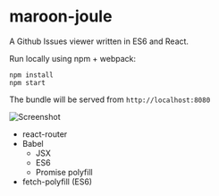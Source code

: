 # maroon-joule
A Github Issues viewer written in ES6 and React.

Run locally using npm + webpack:
```
npm install
npm start
```
The bundle will be served from `http://localhost:8080`


![Screenshot](https://cloud.githubusercontent.com/assets/1857007/12624706/3f973008-c4e5-11e5-89d6-d2222fb18ec9.png)

- react-router
- Babel
    - JSX
    - ES6
    - Promise polyfill
- fetch-polyfill (ES6)
